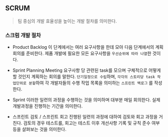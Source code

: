 ## SCRUM
> 팀 중심의 개발 효율성을 높이는 개발 절차를 의미한다.

### 스크럼 개발 절차

- Product Backlog
이 단계에서는 여러 요구사항을 한데 모아 다음 단계에서의 계획회의를 준비한다.
제품 개발에 필요한 모든 요구사항을 `우선순위에 따라 나열`한 것이다.

- Sprint Planning Meeting
 요구사항 당 관련된 task를 모으며 구체적으로 어떻게 할 것인지 계획하는 회의를 말한다. `단기일정으로 수립`하며, `각각의 스토리당 task 작업단위로 분할`하여 각 개발자들의 수행 작업 목록을 의미하는 `스프린트 백로그` 를 작성한다.
 
 - Sprint
  이러한 일련의 과정을 수행하는 것을 의미하며 대부분 매일 회의한다.
  실제 개발과정을 진행하는 기간을 의미한다.
  
  - 스프린트 검토 / 스프린트 회고
  진행된 일련의 과정에 대하여 검토와 회고 과정을 거친다.
  검토의 경우 테스트를, 회고는 테스트 이후 개선사항 기록 및 규칙 준수 여부 등을 살펴보는 것을 의미한다.
  

